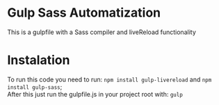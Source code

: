 # Gulp Sass Automatization
This is a gulpfile with a Sass compiler and liveReload functionality

# Instalation
To run this code you need to run:
  `npm install gulp-livereload` and `npm install gulp-sass`; <br>
After this just run the gulpfile.js in your project root with:
  `gulp`
